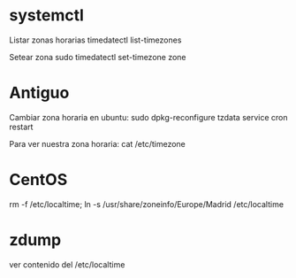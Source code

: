 # systemctl
Listar zonas horarias
timedatectl list-timezones

Setear zona
sudo timedatectl set-timezone zone




# Antiguo
Cambiar zona horaria en ubuntu:
sudo dpkg-reconfigure tzdata
service cron restart

Para ver nuestra zona horaria: cat /etc/timezone


# CentOS
rm -f /etc/localtime; ln -s /usr/share/zoneinfo/Europe/Madrid /etc/localtime


# zdump
ver contenido del /etc/localtime
